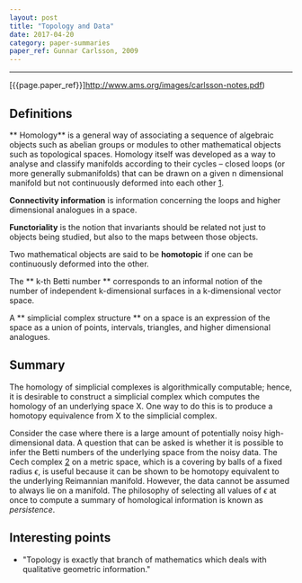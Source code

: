 ```yaml
---
layout: post
title: "Topology and Data"
date: 2017-04-20
category: paper-summaries
paper_ref: Gunnar Carlsson, 2009
---
```


<script type="text/x-mathjax-config">
MathJax.Hub.Config({
  TeX: { equationNumbers: { autoNumber: "AMS" } },
  tex2jax: {inlineMath: [['$','$'], ['\\(','\\)']]}
});
</script>

<script type="text/javascript" async
  src="https://cdn.mathjax.org/mathjax/latest/MathJax.js?config=TeX-MML-AM_CHTML">
</script> 
---

[{{page.paper_ref}}]http://www.ams.org/images/carlsson-notes.pdf)

## Definitions

** Homology** is a general way of associating a sequence of algebraic objects such as abelian groups or modules to other mathematical objects such as topological spaces. Homology itself was developed as a way to analyse and classify manifolds according to their cycles – closed loops (or more generally submanifolds) that can be drawn on a given n dimensional manifold but not continuously deformed into each other [1](https://en.wikipedia.org/wiki/Homology_(mathematics)#Construction_of_homology_groups).

**Connectivity information** is information concerning the loops and higher dimensional analogues in a space. 

**Functoriality** is the notion that invariants should be related not just to objects being studied, but also to the maps between those objects.

Two mathematical objects are said to be **homotopic** if one can be continuously deformed into the other. 

The ** k-th Betti number ** corresponds to an informal notion of the number of independent k-dimensional surfaces in a k-dimensional vector space.

A ** simplicial complex structure ** on a space is an expression of the space as a union of points, intervals, triangles, and higher dimensional analogues. 

## Summary 

The homology of simplicial complexes is algorithmically computable; hence, it is desirable to construct a simplicial complex which computes the homology of an underlying space X. One way to do this is to produce a homotopy equivalence from X to the simplicial complex. 

Consider the case where there is a large amount of potentially noisy high-dimensional data. A question that can be asked is whether it is possible to infer the Betti numbers of the underlying space from the noisy data. The Cech complex [2](https://jeremykun.com/2015/08/06/cech-vietoris-rips-complex/) on a metric space, which is a covering by balls of a fixed radius $\epsilon$, is useful because it can be shown to be homotopy equivalent to the underlying Reimannian manifold. However, the data cannot be assumed to always lie on a manifold. The philosophy of selecting all values of $\epsilon$ at once to compute a summary of homological information is known as *persistence*.

## Interesting points

* "Topology is exactly that branch of mathematics which deals with qualitative geometric information."




